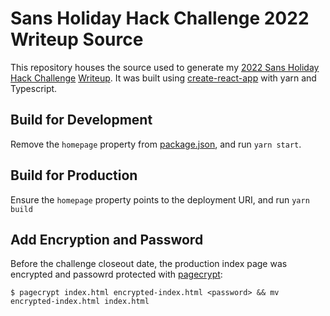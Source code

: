 # Sans Holiday Hack Challenge 2022 Writeup Source

This repository houses the source used to generate my [2022 Sans Holiday Hack Challenge](https://www.sans.org/mlp/holiday-hack-challenge/) [Writeup](https://michael-benedetti.github.io/Sans-Holiday-Hack-Challenge-2022-Writeup).
It was built using [create-react-app](https://reactjs.org/docs/create-a-new-react-app.html) with yarn and Typescript.

## Build for Development
Remove the `homepage` property from [package.json](package.json), and run `yarn start`.

## Build for Production
Ensure the `homepage` property points to the deployment URI, and run `yarn build`

## Add Encryption and Password
Before the challenge closeout date, the production index page was encrypted and passowrd protected with [pagecrypt](https://github.com/Greenheart/pagecrypt):

```
$ pagecrypt index.html encrypted-index.html <password> && mv encrypted-index.html index.html
```

